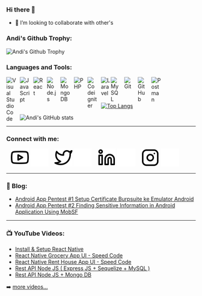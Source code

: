 ### Hi there 👋 

<!-- - 🔭 I’m currently working at [Visionet][visionet] -->
<!-- - 🌱 I’m currently learning java & kotlin 🤣 -->
- 👯 I’m looking to collaborate with other's


### Andi's Github Trophy:
![Andi's Github Trophy](https://github-profile-trophy.vercel.app/?username=anditorx&theme=discord&rank=-C&margin-w=15)



### Languages and Tools:

<img align="left" alt="Visual Studio Code" width="26px" src="https://cdn.jsdelivr.net/gh/devicons/devicon/icons/vscode/vscode-original.svg" style="padding-right:10px;" />
<img align="left" alt="JavaScript" width="26px" src="https://cdn.jsdelivr.net/gh/devicons/devicon/icons/javascript/javascript-original.svg" style="padding-right:10px;" />
<img align="left" alt="React" width="26px" src="https://cdn.jsdelivr.net/gh/devicons/devicon/icons/react/react-original.svg" style="padding-right:10px;" />
<img align="left" alt="Node.js" width="26px" src="https://cdn.jsdelivr.net/gh/devicons/devicon/icons/nodejs/nodejs-original.svg" style="padding-right:10px;" />
<img align="left" alt="MongoDB" width="26px" src="https://cdn.jsdelivr.net/gh/devicons/devicon/icons/mongodb/mongodb-original.svg" style="padding-right:10px;" />
<img align="left" alt="PHP" width="26px" src="https://www.freepnglogos.com/uploads/php-logo-png/php-logo-png-transparent-svg-vector-bie-supply-1.png" style="padding-right:10px;" />
<img align="left" alt="Codeigniter" width="26px" src="https://cdn.worldvectorlogo.com/logos/blackfire-inverted-1.svg" style="padding-right:10px;" />
<img align="left" alt="Laravel" width="26px" src="https://upload.wikimedia.org/wikipedia/commons/thumb/9/9a/Laravel.svg/1969px-Laravel.svg.png" />
<img align="left" alt="MySQL" width="26px" src="https://cdn.jsdelivr.net/gh/devicons/devicon/icons/mysql/mysql-original.svg" style="padding-right:10px;" />
<img align="left" alt="Git" width="26px" src="https://cdn.jsdelivr.net/gh/devicons/devicon/icons/git/git-original.svg" style="padding-right:10px;" />
<img align="left" alt="GitHub" width="26px" src="https://user-images.githubusercontent.com/3369400/139447912-e0f43f33-6d9f-45f8-be46-2df5bbc91289.png" style="padding-right:10px;" />
<img align="left" alt="Postman" width="26px" src="https://seeklogo.com/images/P/postman-logo-0087CA0D15-seeklogo.com.png" style="padding-right:10px;" />
<br/>
<br/>


[![Top Langs](https://github-readme-stats.vercel.app/api/top-langs/?username=anditorx&theme=github_dark&layout=compact&hide=html,css,php,blade,roff,scss)](#)


![Andi's GitHub stats](https://github-readme-stats.vercel.app/api?username=anditorx&theme=github_dark&show_icons=true)

---

### Connect with me:

<!-- [![website](./img/globe-light.svg)]() -->
<!-- [![website](./img/globe-dark.svg)]() -->

&nbsp;&nbsp;
[![website](./img/youtube-light.svg)](https://www.youtube.com/channel/UCQbmFtP73OmD-neuYFBXCfQ#gh-light-mode-only)
[![website](./img/youtube-dark.svg)](https://www.youtube.com/channel/UCQbmFtP73OmD-neuYFBXCfQ#gh-dark-mode-only)
&nbsp;&nbsp;
[![website](./img/twitter-light.svg)](https://twitter.com/anditorx#gh-light-mode-only)
[![website](./img/twitter-dark.svg)](https://twitter.com/anditorx#gh-dark-mode-only)
&nbsp;&nbsp;
[![website](./img/linkedin-light.svg)](https://www.linkedin.com/in/andirustianto/#gh-light-mode-only)
[![website](./img/linkedin-dark.svg)](https://www.linkedin.com/in/andirustianto/#gh-dark-mode-only)
&nbsp;&nbsp;
[![website](./img/instagram-light.svg)](https://www.instagram.com/anditorx/#gh-light-mode-only)
[![website](./img/instagram-dark.svg)](https://www.instagram.com/anditorx/#gh-dark-mode-only)

---

### 📰 Blog:

- [Android App Pentest #1 Setup Certificate Burpsuite ke Emulator Android](https://medium.com/p/543bad8f35cc)
- [Android App Pentest #2 Finding Sensitive Information in Android Application Using MobSF](https://medium.com/@anditorx/week-1-stackview-autolayout-77f666fe3648)


---

### 📺 YouTube Videos:

<!-- YOUTUBE:START -->

- [Install & Setup React Native](https://youtu.be/k2LnG2cB9mc)
- [React Native Grocery App UI - Speed Code](https://youtu.be/CzJ08f6WpGs)
- [React Native Rent House App UI - Speed Code](https://youtu.be/7HohCMiapNU)
- [Rest API Node JS ( Express JS + Sequelize + MySQL )](https://youtu.be/W7JG8P_BY6w)
- [Rest API Node JS + Mongo DB](https://youtu.be/MTH-SU4GNoc)
<!-- YOUTUBE:END -->

➡️ [more videos...](https://www.youtube.com/channel/UCQbmFtP73OmD-neuYFBXCfQ)



[visionet]: https://www.visionet.co.id/en/
[myyoutube]: https://www.youtube.com/channel/UCQbmFtP73OmD-neuYFBXCfQ

<!--
**anditorx/anditorx** is a ✨ _special_ ✨ repository because its `README.md` (this file) appears on your GitHub profile.

Here are some ideas to get you started:

- 🔭 I’m currently working on ...
- 🌱 I’m currently learning ...
- 👯 I’m looking to collaborate on ...
- 🤔 I’m looking for help with ...
- 💬 Ask me about ...
- 📫 How to reach me: ...
- 😄 Pronouns: ...
- ⚡ Fun fact: ...
-->
